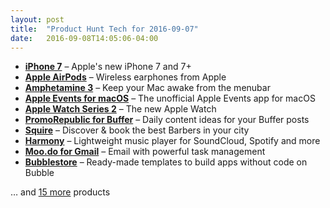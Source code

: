 ```yaml
---
layout: post
title:  "Product Hunt Tech for 2016-09-07"
date:   2016-09-08T14:05:06-04:00
---
```


* **[iPhone 7](https://www.producthunt.com/tech/iphone-7?utm_campaign=producthunt-api&utm_medium=api&utm_source=Application%3A+Daily+Digest+RSS+%28ID%3A+3202%29)** – Apple's new iPhone 7 and 7+
* **[Apple AirPods](https://www.producthunt.com/tech/apple-airpods?utm_campaign=producthunt-api&utm_medium=api&utm_source=Application%3A+Daily+Digest+RSS+%28ID%3A+3202%29)** – Wireless earphones from Apple
* **[Amphetamine 3](https://www.producthunt.com/tech/amphetamine-3?utm_campaign=producthunt-api&utm_medium=api&utm_source=Application%3A+Daily+Digest+RSS+%28ID%3A+3202%29)** – Keep your Mac awake from the menubar
* **[Apple Events for macOS](https://www.producthunt.com/tech/apple-events-for-macos?utm_campaign=producthunt-api&utm_medium=api&utm_source=Application%3A+Daily+Digest+RSS+%28ID%3A+3202%29)** – The unofficial Apple Events app for macOS
* **[Apple Watch Series 2](https://www.producthunt.com/tech/apple-watch-series-2?utm_campaign=producthunt-api&utm_medium=api&utm_source=Application%3A+Daily+Digest+RSS+%28ID%3A+3202%29)** – The new Apple Watch
* **[PromoRepublic for Buffer](https://www.producthunt.com/tech/promorepublic-for-buffer?utm_campaign=producthunt-api&utm_medium=api&utm_source=Application%3A+Daily+Digest+RSS+%28ID%3A+3202%29)** – Daily content ideas for your Buffer posts
* **[Squire](https://www.producthunt.com/tech/squire-6?utm_campaign=producthunt-api&utm_medium=api&utm_source=Application%3A+Daily+Digest+RSS+%28ID%3A+3202%29)** – Discover & book the best Barbers in your city
* **[Harmony](https://www.producthunt.com/tech/harmony-3?utm_campaign=producthunt-api&utm_medium=api&utm_source=Application%3A+Daily+Digest+RSS+%28ID%3A+3202%29)** – Lightweight music player for SoundCloud, Spotify and more
* **[Moo.do for Gmail](https://www.producthunt.com/tech/moo-do-for-gmail?utm_campaign=producthunt-api&utm_medium=api&utm_source=Application%3A+Daily+Digest+RSS+%28ID%3A+3202%29)** – Email with powerful task management
* **[Bubblestore](https://www.producthunt.com/tech/bubblestore?utm_campaign=producthunt-api&utm_medium=api&utm_source=Application%3A+Daily+Digest+RSS+%28ID%3A+3202%29)** – Ready-made templates to build apps without code on Bubble

… and [15 more](https://www.producthunt.com/tech) products